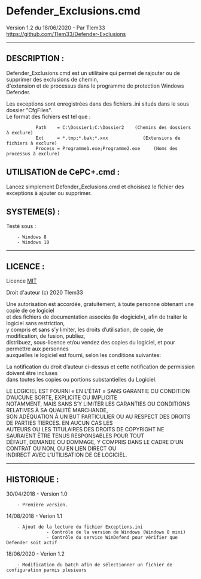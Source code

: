 # Defender_Exclusions.cmd

Version 1.2 du 18/06/2020 - Par Tlem33
https://github.com/Tlem33/Defender-Exclusions  

***

## DESCRIPTION :

Defender_Exclusions.cmd est un utilitaire qui permet de rajouter ou de supprimer des exclusions de chemin,  
d'extension et de processus dans le programme de protection Windows Defender.  

Les exceptions sont enregistrées dans des fichiers .ini situés dans le sous dossier "CfgFiles".  
Le format des fichiers est tel que :  

               Path    = C:\Dossier1;C:\Dossier2    (Chemins des dossiers à exclure)  
               Ext     = *.tmp;*.bak;*.xxx             (Extensions de fichiers à exclure)  
               Process = Programme1.exe;Programme2.exe     (Noms des processus à exclure)  


## UTILISATION de CePC+.cmd :

Lancez simplement Defender_Exclusions.cmd et choisisez le fichier des exceptions à ajouter ou supprimer.    

## SYSTEME(S) :

Testé sous :

        - Windows 8  
        - Windows 10  

***

## LICENCE :

Licence [MIT](https://fr.wikipedia.org/wiki/Licence_MIT)  

Droit d'auteur (c) 2020 Tlem33  

Une autorisation est accordée, gratuitement, à toute personne obtenant une copie de ce logiciel  
et des fichiers de documentation associés (le «logiciel»), afin de traiter le logiciel sans restriction,  
y compris et sans s’y limiter, les droits d’utilisation, de copie, de modification, de fusion, publiez,  
distribuez, sous-licence et/ou vendez des copies du logiciel, et pour permettre aux personnes  
auxquelles le logiciel est fourni, selon les conditions suivantes:  

La notification du droit d’auteur ci-dessus et cette notification de permission doivent être incluses  
dans toutes les copies ou portions substantielles du Logiciel.  

LE LOGICIEL EST FOURNI « EN L’ÉTAT » SANS GARANTIE OU CONDITION D’AUCUNE SORTE, EXPLICITE OU IMPLICITE  
NOTAMMENT, MAIS SANS S’Y LIMITER LES GARANTIES OU CONDITIONS RELATIVES À SA QUALITÉ MARCHANDE,  
SON ADÉQUATION À UN BUT PARTICULIER OU AU RESPECT DES DROITS DE PARTIES TIERCES. EN AUCUN CAS LES  
AUTEURS OU LES TITULAIRES DES DROITS DE COPYRIGHT NE SAURAIENT ÊTRE TENUS RESPONSABLES POUR TOUT  
DÉFAUT, DEMANDE OU DOMMAGE, Y COMPRIS DANS LE CADRE D’UN CONTRAT OU NON, OU EN LIEN DIRECT OU  
INDIRECT AVEC L’UTILISATION DE CE LOGICIEL.

---

## HISTORIQUE :

30/04/2018 - Version 1.0  

	    - Première version.

14/08/2018 - Verion 1.1

	    - Ajout de la lecture du fichier Exceptions.ini
                   - Contrôle de la version de Windows (Windows 8 mini)
                   - Contrôle du service WinDefend pour vérifier que Defender soit actif

18/06/2020 - Verion 1.2

	    - Modification du batch afin de sélectionner un fichier de configuration parmis plusieurs
